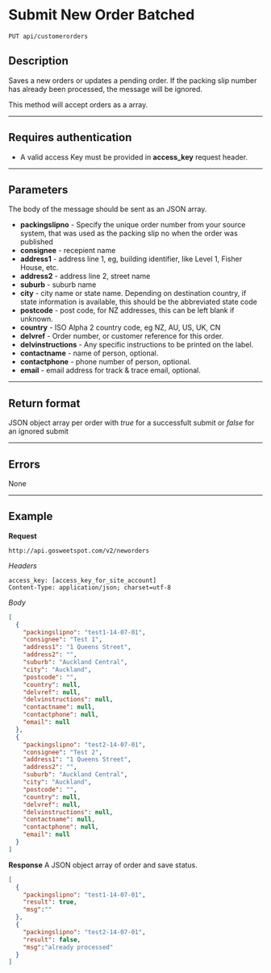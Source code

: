 # Submit New Order Batched

    PUT api/customerorders

## Description
Saves a new orders or updates a pending order. If the packing slip number has already been processed, the message will be ignored.

This method will accept orders as a array.

***

## Requires authentication
* A valid access Key must be provided in **access_key** request header.

***

## Parameters

The body of the message should be sent as an JSON array.

- **packingslipno** - Specify the unique order number from your source system, that was used as the packing slip no when the order was published
- **consignee** - recepient name
- **address1** - address line 1, eg, building identifier, like Level 1, Fisher House, etc.
- **address2** - address line 2, street name
- **suburb** - suburb name
- **city** - city name or state name. Depending on destination country, if state information is available, this should be the abbreviated state code
- **postcode** - post code, for NZ addresses, this can be left blank if unknown.
- **country** - ISO Alpha 2 country code, eg NZ, AU, US, UK, CN
- **delvref** - Order number, or customer reference for this order.
- **delvinstructions** - Any specific instructions to be printed on the label.
- **contactname** - name of person, optional.
- **contactphone** - phone number of person, optional.
- **email** - email address for track & trace email, optional.

***

## Return format
JSON object array per order with *true* for a successfult submit or *false* for an ignored submit

***

## Errors
None

***

## Example
**Request**

    http://api.gosweetspot.com/v2/neworders

*Headers*

    access_key: [access_key_for_site_account]
    Content-Type: application/json; charset=utf-8



*Body*
``` json
[
  {
    "packingslipno": "test1-14-07-01",
    "consignee": "Test 1",
    "address1": "1 Queens Street",
    "address2": "",
    "suburb": "Auckland Central",
    "city": "Auckland",
    "postcode": "",
    "country": null,
    "delvref": null,
    "delvinstructions": null,
    "contactname": null,
    "contactphone": null,
    "email": null
  },
  {
    "packingslipno": "test2-14-07-01",
    "consignee": "Test 2",
    "address1": "1 Queens Street",
    "address2": "",
    "suburb": "Auckland Central",
    "city": "Auckland",
    "postcode": "",
    "country": null,
    "delvref": null,
    "delvinstructions": null,
    "contactname": null,
    "contactphone": null,
    "email": null
  }
]

```


**Response**
A JSON object array of order and save status.

``` json
[
  {
    "packingslipno": "test1-14-07-01",
    "result": true,
    "msg":""
  },
  {
    "packingslipno": "test2-14-07-01",
    "result": false,
    "msg":"already processed"
  }
]

```
